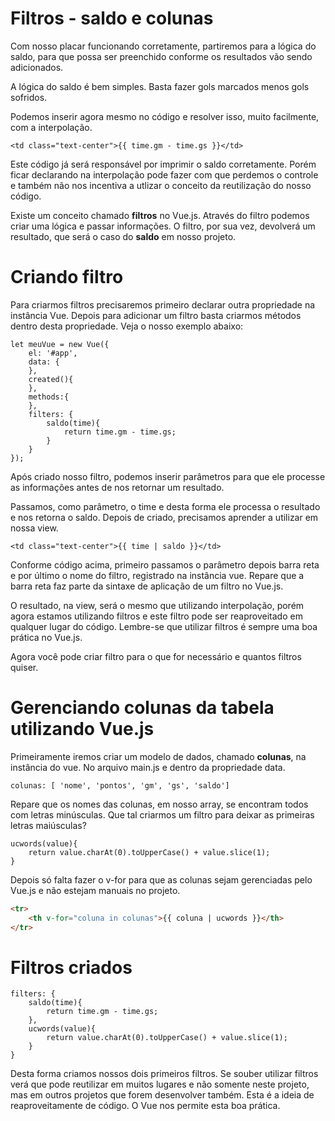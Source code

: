 # Filtros - saldo e colunas

Com nosso placar funcionando corretamente, partiremos para a lógica do saldo, para que possa ser preenchido conforme os resultados vão sendo adicionados.

A lógica do saldo é bem simples. Basta fazer gols marcados menos gols sofridos.

Podemos inserir agora mesmo no código e resolver isso, muito facilmente, com a interpolação.

`<td class="text-center">{{ time.gm - time.gs }}</td>`

Este código já será responsável por imprimir o saldo corretamente. Porém ficar declarando na interpolação pode fazer com que perdemos o controle e também não nos incentiva a utlizar o conceito da reutilização do nosso código.

Existe um conceito chamado **filtros** no Vue.js. Através do filtro podemos criar uma lógica e passar informações. O filtro, por sua vez, devolverá um resultado, que será o caso do **saldo** em nosso projeto.

# Criando filtro

Para criarmos filtros precisaremos primeiro declarar outra propriedade na instância Vue. Depois para adicionar um filtro basta criarmos métodos dentro desta propriedade. Veja o nosso exemplo abaixo:

```
let meuVue = new Vue({
    el: '#app',
    data: {
    },
    created(){
    },
    methods:{
    },
    filters: {
        saldo(time){
            return time.gm - time.gs;
        }
    }
});
```

Após criado nosso filtro, podemos inserir parâmetros para que ele processe as informações antes de nos retornar um resultado.

Passamos, como parâmetro, o time e desta forma ele processa o resultado e nos retorna o saldo. Depois de criado, precisamos aprender a utilizar em nossa view.

`<td class="text-center">{{ time | saldo }}</td>`

Conforme código acima, primeiro passamos o parâmetro depois barra reta e por último o nome do filtro, registrado na instância vue. Repare que a barra reta faz parte da sintaxe de aplicação de um filtro no Vue.js.

O resultado, na view, será o mesmo que utilizando interpolação, porém agora estamos utilizando filtros e este filtro pode ser reaproveitado em qualquer lugar do código. Lembre-se que utilizar filtros é sempre uma boa prática no Vue.js.

Agora você pode criar filtro para o que for necessário e quantos filtros quiser.

# Gerenciando colunas da tabela utilizando Vue.js

Primeiramente iremos criar um modelo de dados, chamado **colunas**, na instância do vue. No arquivo main.js e dentro da propriedade data.

```
colunas: [ 'nome', 'pontos', 'gm', 'gs', 'saldo']
```

Repare que os nomes das colunas, em nosso array, se encontram todos com letras minúsculas. Que tal criarmos um filtro para deixar as primeiras letras maiúsculas?

```
ucwords(value){
    return value.charAt(0).toUpperCase() + value.slice(1);
}
```

Depois só falta fazer o v-for para que as colunas sejam gerenciadas pelo Vue.js e não estejam manuais no projeto.

```html
<tr>
    <th v-for="coluna in colunas">{{ coluna | ucwords }}</th>
</tr>
```

# Filtros criados

```
filters: {
    saldo(time){
        return time.gm - time.gs;
    },
    ucwords(value){
        return value.charAt(0).toUpperCase() + value.slice(1);
    }
}
```
Desta forma criamos nossos dois primeiros filtros. Se souber utilizar filtros verá que pode reutilizar em muitos lugares e não somente neste projeto, mas em outros projetos que forem desenvolver também. Esta é a ideia de reaproveitamente de código. O Vue nos permite esta boa prática.